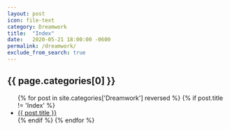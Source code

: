 ```yaml
---
layout: post
icon: file-text
category: Dreamwork
title:  "Index"
date:   2020-05-21 18:00:00 -0600
permalink: /dreamwork/
exclude_from_search: true
---
```


## {{ page.categories[0] }}

<ul>
    {% for post in site.categories['Dreamwork'] reversed %}
        {% if post.title != 'Index' %}
        <li><a href='{{ post.url }}'>{{ post.title }}</a></li>
        {% endif %}
    {% endfor %}
</ul>
